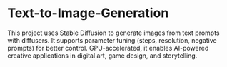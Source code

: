 # Text-to-Image-Generation
This project uses Stable Diffusion to generate images from text prompts with diffusers. It supports parameter tuning (steps, resolution, negative prompts) for better control. GPU-accelerated, it enables AI-powered creative applications in digital art, game design, and storytelling.

